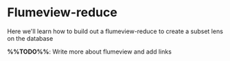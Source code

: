 # Flumeview-reduce

Here we'll learn how to build out a flumeview-reduce to create a subset lens on the database

**%%TODO%%**: Write more about flumeview and add links
